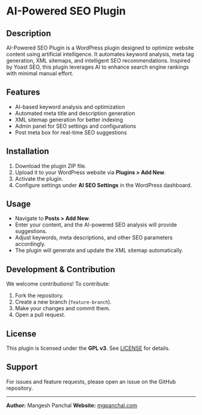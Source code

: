 # AI-Powered SEO Plugin

## Description
AI-Powered SEO Plugin is a WordPress plugin designed to optimize website content using artificial intelligence. It automates keyword analysis, meta tag generation, XML sitemaps, and intelligent SEO recommendations. Inspired by Yoast SEO, this plugin leverages AI to enhance search engine rankings with minimal manual effort.

## Features
- AI-based keyword analysis and optimization
- Automated meta title and description generation
- XML sitemap generation for better indexing
- Admin panel for SEO settings and configurations
- Post meta box for real-time SEO suggestions

## Installation
1. Download the plugin ZIP file.
2. Upload it to your WordPress website via **Plugins > Add New**.
3. Activate the plugin.
4. Configure settings under **AI SEO Settings** in the WordPress dashboard.

## Usage
- Navigate to **Posts > Add New**.
- Enter your content, and the AI-powered SEO analysis will provide suggestions.
- Adjust keywords, meta descriptions, and other SEO parameters accordingly.
- The plugin will generate and update the XML sitemap automatically.

## Development & Contribution
We welcome contributions! To contribute:
1. Fork the repository.
2. Create a new branch (`feature-branch`).
3. Make your changes and commit them.
4. Open a pull request.

## License
This plugin is licensed under the **GPL v3**. See [LICENSE](LICENSE) for details.

## Support
For issues and feature requests, please open an issue on the GitHub repository.

---
**Author:** Mangesh Panchal
**Website:** [mgpanchal.com](https://mgpanchal.com)
